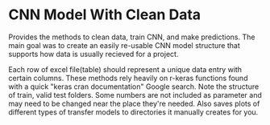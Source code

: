 # CNN Model With Clean Data

Provides the methods to clean data, train CNN, and make predictions. The main goal was to create an easily re-usable CNN model structure that supports how data is usually recieved for a project. 

Each row of excel file(table) should represent a unique data entry with certain columns. These methods rely heavily on r-keras functions found with a quick "keras cran documentation" Google search. Note the structure of train, valid test folders. Some numbers are not included as parameter and may need to be changed near the place they're needed. Also saves plots of different types of transfer models to directories it manually creates for you. 

